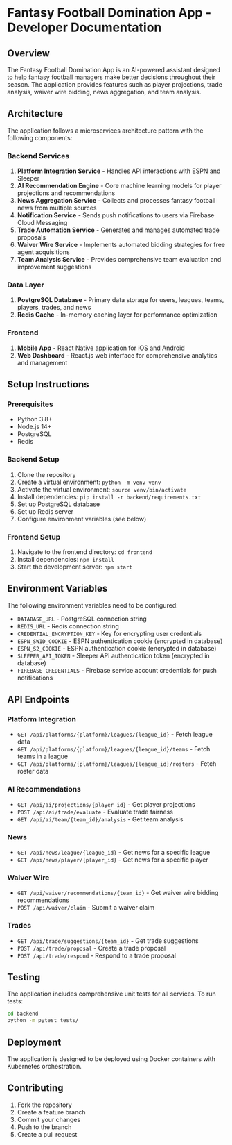 # Fantasy Football Domination App - Developer Documentation

## Overview

The Fantasy Football Domination App is an AI-powered assistant designed to help fantasy football managers make better decisions throughout their season. The application provides features such as player projections, trade analysis, waiver wire bidding, news aggregation, and team analysis.

## Architecture

The application follows a microservices architecture pattern with the following components:

### Backend Services

1. **Platform Integration Service** - Handles API interactions with ESPN and Sleeper
2. **AI Recommendation Engine** - Core machine learning models for player projections and recommendations
3. **News Aggregation Service** - Collects and processes fantasy football news from multiple sources
4. **Notification Service** - Sends push notifications to users via Firebase Cloud Messaging
5. **Trade Automation Service** - Generates and manages automated trade proposals
6. **Waiver Wire Service** - Implements automated bidding strategies for free agent acquisitions
7. **Team Analysis Service** - Provides comprehensive team evaluation and improvement suggestions

### Data Layer

1. **PostgreSQL Database** - Primary data storage for users, leagues, teams, players, trades, and news
2. **Redis Cache** - In-memory caching layer for performance optimization

### Frontend

1. **Mobile App** - React Native application for iOS and Android
2. **Web Dashboard** - React.js web interface for comprehensive analytics and management

## Setup Instructions

### Prerequisites

- Python 3.8+
- Node.js 14+
- PostgreSQL
- Redis

### Backend Setup

1. Clone the repository
2. Create a virtual environment: `python -m venv venv`
3. Activate the virtual environment: `source venv/bin/activate`
4. Install dependencies: `pip install -r backend/requirements.txt`
5. Set up PostgreSQL database
6. Set up Redis server
7. Configure environment variables (see below)

### Frontend Setup

1. Navigate to the frontend directory: `cd frontend`
2. Install dependencies: `npm install`
3. Start the development server: `npm start`

## Environment Variables

The following environment variables need to be configured:

- `DATABASE_URL` - PostgreSQL connection string
- `REDIS_URL` - Redis connection string
- `CREDENTIAL_ENCRYPTION_KEY` - Key for encrypting user credentials
- `ESPN_SWID_COOKIE` - ESPN authentication cookie (encrypted in database)
- `ESPN_S2_COOKIE` - ESPN authentication cookie (encrypted in database)
- `SLEEPER_API_TOKEN` - Sleeper API authentication token (encrypted in database)
- `FIREBASE_CREDENTIALS` - Firebase service account credentials for push notifications

## API Endpoints

### Platform Integration

- `GET /api/platforms/{platform}/leagues/{league_id}` - Fetch league data
- `GET /api/platforms/{platform}/leagues/{league_id}/teams` - Fetch teams in a league
- `GET /api/platforms/{platform}/leagues/{league_id}/rosters` - Fetch roster data

### AI Recommendations

- `GET /api/ai/projections/{player_id}` - Get player projections
- `POST /api/ai/trade/evaluate` - Evaluate trade fairness
- `GET /api/ai/team/{team_id}/analysis` - Get team analysis

### News

- `GET /api/news/league/{league_id}` - Get news for a specific league
- `GET /api/news/player/{player_id}` - Get news for a specific player

### Waiver Wire

- `GET /api/waiver/recommendations/{team_id}` - Get waiver wire bidding recommendations
- `POST /api/waiver/claim` - Submit a waiver claim

### Trades

- `GET /api/trade/suggestions/{team_id}` - Get trade suggestions
- `POST /api/trade/proposal` - Create a trade proposal
- `POST /api/trade/respond` - Respond to a trade proposal

## Testing

The application includes comprehensive unit tests for all services. To run tests:

```bash
cd backend
python -m pytest tests/
```

## Deployment

The application is designed to be deployed using Docker containers with Kubernetes orchestration.

## Contributing

1. Fork the repository
2. Create a feature branch
3. Commit your changes
4. Push to the branch
5. Create a pull request
